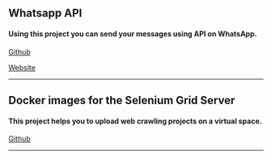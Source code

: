 ## Whatsapp API

#### Using this project you can send your messages using API on WhatsApp.

[Github](https://github.com/devlikeapro/whatsapp-http-api)

[Website](https://waha.devlike.pro/)

---

## Docker images for the Selenium Grid Server
#### This project helps you to upload web crawling projects on a virtual space.

[Github](https://github.com/SeleniumHQ/docker-selenium)

---
